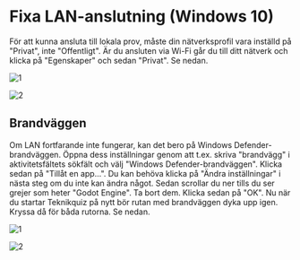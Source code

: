 # Fixa LAN-anslutning (Windows 10)
För att kunna ansluta till lokala prov, måste din nätverksprofil vara inställd på "Privat", inte "Offentligt". 
Är du ansluten via Wi-Fi går du till ditt nätverk och klicka på "Egenskaper" och sedan "Privat". Se nedan.

![1](https://user-images.githubusercontent.com/90912016/171602308-d3271909-8c24-4c38-a801-2bb84e6e4cb2.png)

![2](https://user-images.githubusercontent.com/90912016/171602327-83353f06-2cbc-432d-a925-298b814204f2.png)

## Brandväggen
Om LAN fortfarande inte fungerar, kan det bero på Windows Defender-brandväggen. Öppna dess inställningar genom att t.ex. skriva "brandvägg" i aktivitetsfältets sökfält och välj "Windows Defender-brandväggen". Klicka sedan på "Tillåt en app...". Du kan behöva klicka på "Ändra inställningar" i nästa steg om du inte kan ändra något. Sedan scrollar du ner tills du ser grejer som heter "Godot Engine". Ta bort dem. Klicka sedan på "OK". Nu när du startar Teknikquiz på nytt bör rutan med brandväggen dyka upp igen. Kryssa då för båda rutorna. Se nedan.

![1](https://user-images.githubusercontent.com/90912016/189974279-8b1e08ca-810b-490d-8619-b1a4cece568e.png)

![2](https://user-images.githubusercontent.com/90912016/189974294-a7b35033-98fb-4e07-afd4-ca9d93bf5068.png)
